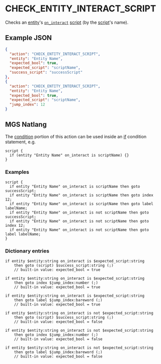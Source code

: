 # CHECK_ENTITY_INTERACT_SCRIPT

Checks an [entity](../entities)'s [`on_interact`](../scripts/on_interact) [script](../scripts/script_slots) (by the [script](../scripts)'s name).

## Example JSON

```json
{
  "action": "CHECK_ENTITY_INTERACT_SCRIPT",
  "entity": "Entity Name",
  "expected_bool": true,
  "expected_script": "scriptName",
  "success_script": "successScript"
},
{
  "action": "CHECK_ENTITY_INTERACT_SCRIPT",
  "entity": "Entity Name",
  "expected_bool": true,
  "expected_script": "scriptName",
  "jump_index": 12
}
```

## MGS Natlang

The [condition](../actions/conditional_gotos) portion of this action can be used inside an [if](../mgs/advanced_syntax#if-and-else) condition statement, e.g.

```mgs
script {
  if (entity "Entity Name" on_interact is scriptName) {}
}
```

### Examples

```mgs
script {
  if entity "Entity Name" on_interact is scriptName then goto successScript;
  if entity "Entity Name" on_interact is scriptName then goto index 12;
  if entity "Entity Name" on_interact is scriptName then goto label labelName;
  if entity "Entity Name" on_interact is not scriptName then goto successScript;
  if entity "Entity Name" on_interact is not scriptName then goto index 12;
  if entity "Entity Name" on_interact is not scriptName then goto label labelName;
}
```

### Dictionary entries

```
if entity $entity:string on_interact is $expected_script:string
    then goto (script) $success_script:string (;)
	// built-in value: expected_bool = true

if entity $entity:string on_interact is $expected_script:string
    then goto index $jump_index:number (;)
	// built-in value: expected_bool = true

if entity $entity:string on_interact is $expected_script:string
    then goto label $jump_index:bareword (;)
	// built-in value: expected_bool = true

if entity $entity:string on_interact is not $expected_script:string
    then goto (script) $success_script:string (;)
	// built-in value: expected_bool = false

if entity $entity:string on_interact is not $expected_script:string
    then goto index $jump_index:number (;)
	// built-in value: expected_bool = false

if entity $entity:string on_interact is not $expected_script:string
    then goto label $jump_index:bareword (;)
	// built-in value: expected_bool = false
```

